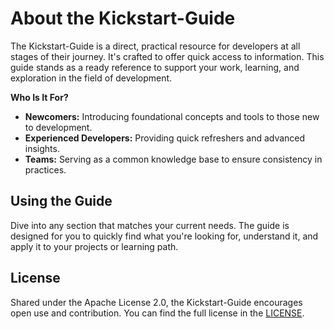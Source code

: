 # About the Kickstart-Guide

The Kickstart-Guide is a direct, practical resource for developers at all stages of their journey. It's crafted to offer quick access to information. This guide stands as a ready reference to support your work, learning, and exploration in the field of development.

**Who Is It For?**

- **Newcomers:** Introducing foundational concepts and tools to those new to development.
- **Experienced Developers:** Providing quick refreshers and advanced insights.
- **Teams:** Serving as a common knowledge base to ensure consistency in practices.

## Using the Guide

Dive into any section that matches your current needs. The guide is designed for you to quickly find what you're looking for, understand it, and apply it to your projects or learning path.

## License

Shared under the Apache License 2.0, the Kickstart-Guide encourages open use and contribution. You can find the full license in the [LICENSE](https://github.com/InfinitePain/Kickstart-Guide/blob/main/LICENSE).
